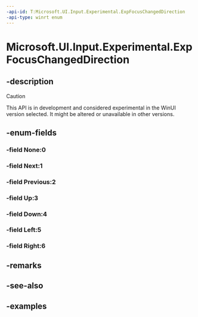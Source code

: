 ```yaml
---
-api-id: T:Microsoft.UI.Input.Experimental.ExpFocusChangedDirection
-api-type: winrt enum
---
```


# Microsoft.UI.Input.Experimental.ExpFocusChangedDirection

<!--
public enum ExpFocusChangedDirection
-->

## -description

> [!CAUTION]
> This API is in development and considered experimental in the WinUI version selected. It might be altered or unavailable in other versions.

## -enum-fields

### -field None:0

### -field Next:1

### -field Previous:2

### -field Up:3

### -field Down:4

### -field Left:5

### -field Right:6

## -remarks

## -see-also

## -examples
